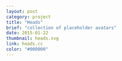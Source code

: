 ```yaml
---
layout: post
category: project
title: "Heads"
brief: "collection of placeholder avatars"
date: 2015-01-22
thumbnail: heads.svg
link: heads.cc
color: "#000000"
---
```


<!-- {% include i.html src="heads_macbook.png" %} -->

